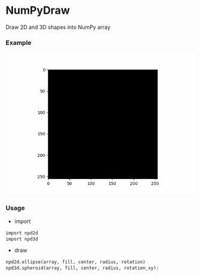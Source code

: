 # NumPyDraw
Draw 2D and 3D shapes into NumPy array

### Example
![3D Spheroid example](example/3D_spheroid.gif)

### Usage
* import
```
import npd2d
import npd3d
```
* draw
```
npd2d.ellipse(array, fill, center, radius, rotation)
npd3d.spheroid(array, fill, center, radius, rotation_xy):
```
